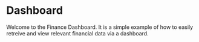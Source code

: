 # Dashboard
Welcome to the Finance Dashboard. It is a simple example of how to easily retreive and view relevant financial data via a dashboard.
